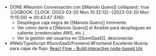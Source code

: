 - DONE #Reunión Conversación con [[Manolo Quero]]
  collapsed:: true
  :LOGBOOK:
  CLOCK: [2023-03-20 Mon 10:32:12]--[2023-03-20 Mon 11:15:59] =>  00:43:47
  :END:
  - Despliegue caja negra de [[Manolo Quero]] inminente.
  - Ver cómo darle a [[Manolo Quero]] el Ansible para despliegues en caliente (credenciales AWS, etc.).
  - Ver la gestión del usuarios en [[SunnSaaS]], desconectar.
- #Web/TypeScript #SunnSaaS/Frontend #Frontend Excelente librería para cajas de flujo: [React Flow - Build interactive node-based UIs](https://reactflow.dev/)
